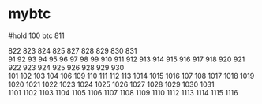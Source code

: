 # mybtc  
#hold 100   btc 811  

822 823 824 825 827 828 829 830 831   
91  92  93  94  95  96  97  98  99  910  911  912  913 914 915 916  917  918 920  921  922   923   924   925  926  928  929  930  
101  102 103  104  106  109  110  111  112   113  1014  1015  1016  107  108  1017  1018  1019  1020  1021  1022  1023  1024  1025  1026  1027   1028  1029  1030  1031  
1101  1102  1103  1104  1105 1106  1107 1108  1109  1110  1112  1113  1114  1115 1116  
